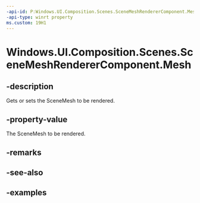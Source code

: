 ```yaml
---
-api-id: P:Windows.UI.Composition.Scenes.SceneMeshRendererComponent.Mesh
-api-type: winrt property
ms.custom: 19H1
---
```


<!-- Property syntax.
public SceneMesh Mesh { get;  set; }
-->

# Windows.UI.Composition.Scenes.SceneMeshRendererComponent.Mesh

## -description

Gets or sets the SceneMesh to be rendered.



## -property-value

The SceneMesh to be rendered.

## -remarks

## -see-also

## -examples

